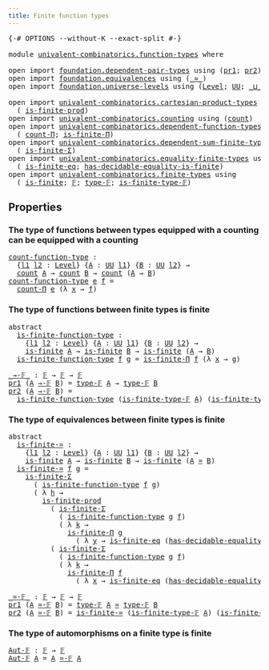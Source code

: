 ```yaml
---
title: Finite function types
---
```


<pre class="Agda"><a id="47" class="Symbol">{-#</a> <a id="51" class="Keyword">OPTIONS</a> <a id="59" class="Pragma">--without-K</a> <a id="71" class="Pragma">--exact-split</a> <a id="85" class="Symbol">#-}</a>

<a id="90" class="Keyword">module</a> <a id="97" href="univalent-combinatorics.function-types.html" class="Module">univalent-combinatorics.function-types</a> <a id="136" class="Keyword">where</a>

<a id="143" class="Keyword">open</a> <a id="148" class="Keyword">import</a> <a id="155" href="foundation.dependent-pair-types.html" class="Module">foundation.dependent-pair-types</a> <a id="187" class="Keyword">using</a> <a id="193" class="Symbol">(</a><a id="194" href="foundation-core.dependent-pair-types.html#592" class="Field">pr1</a><a id="197" class="Symbol">;</a> <a id="199" href="foundation-core.dependent-pair-types.html#604" class="Field">pr2</a><a id="202" class="Symbol">)</a>
<a id="204" class="Keyword">open</a> <a id="209" class="Keyword">import</a> <a id="216" href="foundation.equivalences.html" class="Module">foundation.equivalences</a> <a id="240" class="Keyword">using</a> <a id="246" class="Symbol">(</a><a id="247" href="foundation-core.equivalences.html#1607" class="Function Operator">_≃_</a><a id="250" class="Symbol">)</a>
<a id="252" class="Keyword">open</a> <a id="257" class="Keyword">import</a> <a id="264" href="foundation.universe-levels.html" class="Module">foundation.universe-levels</a> <a id="291" class="Keyword">using</a> <a id="297" class="Symbol">(</a><a id="298" href="Agda.Primitive.html#597" class="Postulate">Level</a><a id="303" class="Symbol">;</a> <a id="305" href="foundation-core.universe-levels.html#222" class="Primitive">UU</a><a id="307" class="Symbol">;</a> <a id="309" href="Agda.Primitive.html#810" class="Primitive Operator">_⊔_</a><a id="312" class="Symbol">)</a>

<a id="315" class="Keyword">open</a> <a id="320" class="Keyword">import</a> <a id="327" href="univalent-combinatorics.cartesian-product-types.html" class="Module">univalent-combinatorics.cartesian-product-types</a> <a id="375" class="Keyword">using</a>
  <a id="383" class="Symbol">(</a> <a id="385" href="univalent-combinatorics.cartesian-product-types.html#5311" class="Function">is-finite-prod</a><a id="399" class="Symbol">)</a>
<a id="401" class="Keyword">open</a> <a id="406" class="Keyword">import</a> <a id="413" href="univalent-combinatorics.counting.html" class="Module">univalent-combinatorics.counting</a> <a id="446" class="Keyword">using</a> <a id="452" class="Symbol">(</a><a id="453" href="univalent-combinatorics.counting.html#1759" class="Function">count</a><a id="458" class="Symbol">)</a>
<a id="460" class="Keyword">open</a> <a id="465" class="Keyword">import</a> <a id="472" href="univalent-combinatorics.dependent-function-types.html" class="Module">univalent-combinatorics.dependent-function-types</a> <a id="521" class="Keyword">using</a>
  <a id="529" class="Symbol">(</a> <a id="531" href="univalent-combinatorics.dependent-function-types.html#2340" class="Function">count-Π</a><a id="538" class="Symbol">;</a> <a id="540" href="univalent-combinatorics.dependent-function-types.html#2665" class="Function">is-finite-Π</a><a id="551" class="Symbol">)</a>
<a id="553" class="Keyword">open</a> <a id="558" class="Keyword">import</a> <a id="565" href="univalent-combinatorics.dependent-sum-finite-types.html" class="Module">univalent-combinatorics.dependent-sum-finite-types</a> <a id="616" class="Keyword">using</a>
  <a id="624" class="Symbol">(</a> <a id="626" href="univalent-combinatorics.dependent-sum-finite-types.html#2494" class="Function">is-finite-Σ</a><a id="637" class="Symbol">)</a>
<a id="639" class="Keyword">open</a> <a id="644" class="Keyword">import</a> <a id="651" href="univalent-combinatorics.equality-finite-types.html" class="Module">univalent-combinatorics.equality-finite-types</a> <a id="697" class="Keyword">using</a>
  <a id="705" class="Symbol">(</a> <a id="707" href="univalent-combinatorics.equality-finite-types.html#3342" class="Function">is-finite-eq</a><a id="719" class="Symbol">;</a> <a id="721" href="univalent-combinatorics.equality-finite-types.html#1988" class="Function">has-decidable-equality-is-finite</a><a id="753" class="Symbol">)</a>
<a id="755" class="Keyword">open</a> <a id="760" class="Keyword">import</a> <a id="767" href="univalent-combinatorics.finite-types.html" class="Module">univalent-combinatorics.finite-types</a> <a id="804" class="Keyword">using</a>
  <a id="812" class="Symbol">(</a> <a id="814" href="univalent-combinatorics.finite-types.html#3715" class="Function">is-finite</a><a id="823" class="Symbol">;</a> <a id="825" href="univalent-combinatorics.finite-types.html#4106" class="Function">𝔽</a><a id="826" class="Symbol">;</a> <a id="828" href="univalent-combinatorics.finite-types.html#4154" class="Function">type-𝔽</a><a id="834" class="Symbol">;</a> <a id="836" href="univalent-combinatorics.finite-types.html#4205" class="Function">is-finite-type-𝔽</a><a id="852" class="Symbol">)</a>
</pre>
## Properties

### The type of functions between types equipped with a counting can be equipped with a counting

<pre class="Agda"><a id="count-function-type"></a><a id="980" href="univalent-combinatorics.function-types.html#980" class="Function">count-function-type</a> <a id="1000" class="Symbol">:</a>
  <a id="1004" class="Symbol">{</a><a id="1005" href="univalent-combinatorics.function-types.html#1005" class="Bound">l1</a> <a id="1008" href="univalent-combinatorics.function-types.html#1008" class="Bound">l2</a> <a id="1011" class="Symbol">:</a> <a id="1013" href="Agda.Primitive.html#597" class="Postulate">Level</a><a id="1018" class="Symbol">}</a> <a id="1020" class="Symbol">{</a><a id="1021" href="univalent-combinatorics.function-types.html#1021" class="Bound">A</a> <a id="1023" class="Symbol">:</a> <a id="1025" href="foundation-core.universe-levels.html#222" class="Primitive">UU</a> <a id="1028" href="univalent-combinatorics.function-types.html#1005" class="Bound">l1</a><a id="1030" class="Symbol">}</a> <a id="1032" class="Symbol">{</a><a id="1033" href="univalent-combinatorics.function-types.html#1033" class="Bound">B</a> <a id="1035" class="Symbol">:</a> <a id="1037" href="foundation-core.universe-levels.html#222" class="Primitive">UU</a> <a id="1040" href="univalent-combinatorics.function-types.html#1008" class="Bound">l2</a><a id="1042" class="Symbol">}</a> <a id="1044" class="Symbol">→</a>
  <a id="1048" href="univalent-combinatorics.counting.html#1759" class="Function">count</a> <a id="1054" href="univalent-combinatorics.function-types.html#1021" class="Bound">A</a> <a id="1056" class="Symbol">→</a> <a id="1058" href="univalent-combinatorics.counting.html#1759" class="Function">count</a> <a id="1064" href="univalent-combinatorics.function-types.html#1033" class="Bound">B</a> <a id="1066" class="Symbol">→</a> <a id="1068" href="univalent-combinatorics.counting.html#1759" class="Function">count</a> <a id="1074" class="Symbol">(</a><a id="1075" href="univalent-combinatorics.function-types.html#1021" class="Bound">A</a> <a id="1077" class="Symbol">→</a> <a id="1079" href="univalent-combinatorics.function-types.html#1033" class="Bound">B</a><a id="1080" class="Symbol">)</a>
<a id="1082" href="univalent-combinatorics.function-types.html#980" class="Function">count-function-type</a> <a id="1102" href="univalent-combinatorics.function-types.html#1102" class="Bound">e</a> <a id="1104" href="univalent-combinatorics.function-types.html#1104" class="Bound">f</a> <a id="1106" class="Symbol">=</a>
  <a id="1110" href="univalent-combinatorics.dependent-function-types.html#2340" class="Function">count-Π</a> <a id="1118" href="univalent-combinatorics.function-types.html#1102" class="Bound">e</a> <a id="1120" class="Symbol">(λ</a> <a id="1123" href="univalent-combinatorics.function-types.html#1123" class="Bound">x</a> <a id="1125" class="Symbol">→</a> <a id="1127" href="univalent-combinatorics.function-types.html#1104" class="Bound">f</a><a id="1128" class="Symbol">)</a>
</pre>
### The type of functions between finite types is finite

<pre class="Agda"><a id="1201" class="Keyword">abstract</a>
  <a id="is-finite-function-type"></a><a id="1212" href="univalent-combinatorics.function-types.html#1212" class="Function">is-finite-function-type</a> <a id="1236" class="Symbol">:</a>
    <a id="1242" class="Symbol">{</a><a id="1243" href="univalent-combinatorics.function-types.html#1243" class="Bound">l1</a> <a id="1246" href="univalent-combinatorics.function-types.html#1246" class="Bound">l2</a> <a id="1249" class="Symbol">:</a> <a id="1251" href="Agda.Primitive.html#597" class="Postulate">Level</a><a id="1256" class="Symbol">}</a> <a id="1258" class="Symbol">{</a><a id="1259" href="univalent-combinatorics.function-types.html#1259" class="Bound">A</a> <a id="1261" class="Symbol">:</a> <a id="1263" href="foundation-core.universe-levels.html#222" class="Primitive">UU</a> <a id="1266" href="univalent-combinatorics.function-types.html#1243" class="Bound">l1</a><a id="1268" class="Symbol">}</a> <a id="1270" class="Symbol">{</a><a id="1271" href="univalent-combinatorics.function-types.html#1271" class="Bound">B</a> <a id="1273" class="Symbol">:</a> <a id="1275" href="foundation-core.universe-levels.html#222" class="Primitive">UU</a> <a id="1278" href="univalent-combinatorics.function-types.html#1246" class="Bound">l2</a><a id="1280" class="Symbol">}</a> <a id="1282" class="Symbol">→</a>
    <a id="1288" href="univalent-combinatorics.finite-types.html#3715" class="Function">is-finite</a> <a id="1298" href="univalent-combinatorics.function-types.html#1259" class="Bound">A</a> <a id="1300" class="Symbol">→</a> <a id="1302" href="univalent-combinatorics.finite-types.html#3715" class="Function">is-finite</a> <a id="1312" href="univalent-combinatorics.function-types.html#1271" class="Bound">B</a> <a id="1314" class="Symbol">→</a> <a id="1316" href="univalent-combinatorics.finite-types.html#3715" class="Function">is-finite</a> <a id="1326" class="Symbol">(</a><a id="1327" href="univalent-combinatorics.function-types.html#1259" class="Bound">A</a> <a id="1329" class="Symbol">→</a> <a id="1331" href="univalent-combinatorics.function-types.html#1271" class="Bound">B</a><a id="1332" class="Symbol">)</a>
  <a id="1336" href="univalent-combinatorics.function-types.html#1212" class="Function">is-finite-function-type</a> <a id="1360" href="univalent-combinatorics.function-types.html#1360" class="Bound">f</a> <a id="1362" href="univalent-combinatorics.function-types.html#1362" class="Bound">g</a> <a id="1364" class="Symbol">=</a> <a id="1366" href="univalent-combinatorics.dependent-function-types.html#2665" class="Function">is-finite-Π</a> <a id="1378" href="univalent-combinatorics.function-types.html#1360" class="Bound">f</a> <a id="1380" class="Symbol">(λ</a> <a id="1383" href="univalent-combinatorics.function-types.html#1383" class="Bound">x</a> <a id="1385" class="Symbol">→</a> <a id="1387" href="univalent-combinatorics.function-types.html#1362" class="Bound">g</a><a id="1388" class="Symbol">)</a>

<a id="_→-𝔽_"></a><a id="1391" href="univalent-combinatorics.function-types.html#1391" class="Function Operator">_→-𝔽_</a> <a id="1397" class="Symbol">:</a> <a id="1399" href="univalent-combinatorics.finite-types.html#4106" class="Function">𝔽</a> <a id="1401" class="Symbol">→</a> <a id="1403" href="univalent-combinatorics.finite-types.html#4106" class="Function">𝔽</a> <a id="1405" class="Symbol">→</a> <a id="1407" href="univalent-combinatorics.finite-types.html#4106" class="Function">𝔽</a>
<a id="1409" href="foundation-core.dependent-pair-types.html#592" class="Field">pr1</a> <a id="1413" class="Symbol">(</a><a id="1414" href="univalent-combinatorics.function-types.html#1414" class="Bound">A</a> <a id="1416" href="univalent-combinatorics.function-types.html#1391" class="Function Operator">→-𝔽</a> <a id="1420" href="univalent-combinatorics.function-types.html#1420" class="Bound">B</a><a id="1421" class="Symbol">)</a> <a id="1423" class="Symbol">=</a> <a id="1425" href="univalent-combinatorics.finite-types.html#4154" class="Function">type-𝔽</a> <a id="1432" href="univalent-combinatorics.function-types.html#1414" class="Bound">A</a> <a id="1434" class="Symbol">→</a> <a id="1436" href="univalent-combinatorics.finite-types.html#4154" class="Function">type-𝔽</a> <a id="1443" href="univalent-combinatorics.function-types.html#1420" class="Bound">B</a>
<a id="1445" href="foundation-core.dependent-pair-types.html#604" class="Field">pr2</a> <a id="1449" class="Symbol">(</a><a id="1450" href="univalent-combinatorics.function-types.html#1450" class="Bound">A</a> <a id="1452" href="univalent-combinatorics.function-types.html#1391" class="Function Operator">→-𝔽</a> <a id="1456" href="univalent-combinatorics.function-types.html#1456" class="Bound">B</a><a id="1457" class="Symbol">)</a> <a id="1459" class="Symbol">=</a>
  <a id="1463" href="univalent-combinatorics.function-types.html#1212" class="Function">is-finite-function-type</a> <a id="1487" class="Symbol">(</a><a id="1488" href="univalent-combinatorics.finite-types.html#4205" class="Function">is-finite-type-𝔽</a> <a id="1505" href="univalent-combinatorics.function-types.html#1450" class="Bound">A</a><a id="1506" class="Symbol">)</a> <a id="1508" class="Symbol">(</a><a id="1509" href="univalent-combinatorics.finite-types.html#4205" class="Function">is-finite-type-𝔽</a> <a id="1526" href="univalent-combinatorics.function-types.html#1456" class="Bound">B</a><a id="1527" class="Symbol">)</a>
</pre>
### The type of equivalences between finite types is finite

<pre class="Agda"><a id="1603" class="Keyword">abstract</a>
  <a id="is-finite-≃"></a><a id="1614" href="univalent-combinatorics.function-types.html#1614" class="Function">is-finite-≃</a> <a id="1626" class="Symbol">:</a>
    <a id="1632" class="Symbol">{</a><a id="1633" href="univalent-combinatorics.function-types.html#1633" class="Bound">l1</a> <a id="1636" href="univalent-combinatorics.function-types.html#1636" class="Bound">l2</a> <a id="1639" class="Symbol">:</a> <a id="1641" href="Agda.Primitive.html#597" class="Postulate">Level</a><a id="1646" class="Symbol">}</a> <a id="1648" class="Symbol">{</a><a id="1649" href="univalent-combinatorics.function-types.html#1649" class="Bound">A</a> <a id="1651" class="Symbol">:</a> <a id="1653" href="foundation-core.universe-levels.html#222" class="Primitive">UU</a> <a id="1656" href="univalent-combinatorics.function-types.html#1633" class="Bound">l1</a><a id="1658" class="Symbol">}</a> <a id="1660" class="Symbol">{</a><a id="1661" href="univalent-combinatorics.function-types.html#1661" class="Bound">B</a> <a id="1663" class="Symbol">:</a> <a id="1665" href="foundation-core.universe-levels.html#222" class="Primitive">UU</a> <a id="1668" href="univalent-combinatorics.function-types.html#1636" class="Bound">l2</a><a id="1670" class="Symbol">}</a> <a id="1672" class="Symbol">→</a>
    <a id="1678" href="univalent-combinatorics.finite-types.html#3715" class="Function">is-finite</a> <a id="1688" href="univalent-combinatorics.function-types.html#1649" class="Bound">A</a> <a id="1690" class="Symbol">→</a> <a id="1692" href="univalent-combinatorics.finite-types.html#3715" class="Function">is-finite</a> <a id="1702" href="univalent-combinatorics.function-types.html#1661" class="Bound">B</a> <a id="1704" class="Symbol">→</a> <a id="1706" href="univalent-combinatorics.finite-types.html#3715" class="Function">is-finite</a> <a id="1716" class="Symbol">(</a><a id="1717" href="univalent-combinatorics.function-types.html#1649" class="Bound">A</a> <a id="1719" href="foundation-core.equivalences.html#1607" class="Function Operator">≃</a> <a id="1721" href="univalent-combinatorics.function-types.html#1661" class="Bound">B</a><a id="1722" class="Symbol">)</a>
  <a id="1726" href="univalent-combinatorics.function-types.html#1614" class="Function">is-finite-≃</a> <a id="1738" href="univalent-combinatorics.function-types.html#1738" class="Bound">f</a> <a id="1740" href="univalent-combinatorics.function-types.html#1740" class="Bound">g</a> <a id="1742" class="Symbol">=</a>
    <a id="1748" href="univalent-combinatorics.dependent-sum-finite-types.html#2494" class="Function">is-finite-Σ</a>
      <a id="1766" class="Symbol">(</a> <a id="1768" href="univalent-combinatorics.function-types.html#1212" class="Function">is-finite-function-type</a> <a id="1792" href="univalent-combinatorics.function-types.html#1738" class="Bound">f</a> <a id="1794" href="univalent-combinatorics.function-types.html#1740" class="Bound">g</a><a id="1795" class="Symbol">)</a>
      <a id="1803" class="Symbol">(</a> <a id="1805" class="Symbol">λ</a> <a id="1807" href="univalent-combinatorics.function-types.html#1807" class="Bound">h</a> <a id="1809" class="Symbol">→</a>
        <a id="1819" href="univalent-combinatorics.cartesian-product-types.html#5311" class="Function">is-finite-prod</a>
          <a id="1844" class="Symbol">(</a> <a id="1846" href="univalent-combinatorics.dependent-sum-finite-types.html#2494" class="Function">is-finite-Σ</a>
            <a id="1870" class="Symbol">(</a> <a id="1872" href="univalent-combinatorics.function-types.html#1212" class="Function">is-finite-function-type</a> <a id="1896" href="univalent-combinatorics.function-types.html#1740" class="Bound">g</a> <a id="1898" href="univalent-combinatorics.function-types.html#1738" class="Bound">f</a><a id="1899" class="Symbol">)</a>
            <a id="1913" class="Symbol">(</a> <a id="1915" class="Symbol">λ</a> <a id="1917" href="univalent-combinatorics.function-types.html#1917" class="Bound">k</a> <a id="1919" class="Symbol">→</a>
              <a id="1935" href="univalent-combinatorics.dependent-function-types.html#2665" class="Function">is-finite-Π</a> <a id="1947" href="univalent-combinatorics.function-types.html#1740" class="Bound">g</a>
                <a id="1965" class="Symbol">(</a> <a id="1967" class="Symbol">λ</a> <a id="1969" href="univalent-combinatorics.function-types.html#1969" class="Bound">y</a> <a id="1971" class="Symbol">→</a> <a id="1973" href="univalent-combinatorics.equality-finite-types.html#3342" class="Function">is-finite-eq</a> <a id="1986" class="Symbol">(</a><a id="1987" href="univalent-combinatorics.equality-finite-types.html#1988" class="Function">has-decidable-equality-is-finite</a> <a id="2020" href="univalent-combinatorics.function-types.html#1740" class="Bound">g</a><a id="2021" class="Symbol">))))</a>
          <a id="2036" class="Symbol">(</a> <a id="2038" href="univalent-combinatorics.dependent-sum-finite-types.html#2494" class="Function">is-finite-Σ</a>
            <a id="2062" class="Symbol">(</a> <a id="2064" href="univalent-combinatorics.function-types.html#1212" class="Function">is-finite-function-type</a> <a id="2088" href="univalent-combinatorics.function-types.html#1740" class="Bound">g</a> <a id="2090" href="univalent-combinatorics.function-types.html#1738" class="Bound">f</a><a id="2091" class="Symbol">)</a>
            <a id="2105" class="Symbol">(</a> <a id="2107" class="Symbol">λ</a> <a id="2109" href="univalent-combinatorics.function-types.html#2109" class="Bound">k</a> <a id="2111" class="Symbol">→</a>
              <a id="2127" href="univalent-combinatorics.dependent-function-types.html#2665" class="Function">is-finite-Π</a> <a id="2139" href="univalent-combinatorics.function-types.html#1738" class="Bound">f</a>
                <a id="2157" class="Symbol">(</a> <a id="2159" class="Symbol">λ</a> <a id="2161" href="univalent-combinatorics.function-types.html#2161" class="Bound">x</a> <a id="2163" class="Symbol">→</a> <a id="2165" href="univalent-combinatorics.equality-finite-types.html#3342" class="Function">is-finite-eq</a> <a id="2178" class="Symbol">(</a><a id="2179" href="univalent-combinatorics.equality-finite-types.html#1988" class="Function">has-decidable-equality-is-finite</a> <a id="2212" href="univalent-combinatorics.function-types.html#1738" class="Bound">f</a><a id="2213" class="Symbol">)))))</a>

<a id="_≃-𝔽_"></a><a id="2220" href="univalent-combinatorics.function-types.html#2220" class="Function Operator">_≃-𝔽_</a> <a id="2226" class="Symbol">:</a> <a id="2228" href="univalent-combinatorics.finite-types.html#4106" class="Function">𝔽</a> <a id="2230" class="Symbol">→</a> <a id="2232" href="univalent-combinatorics.finite-types.html#4106" class="Function">𝔽</a> <a id="2234" class="Symbol">→</a> <a id="2236" href="univalent-combinatorics.finite-types.html#4106" class="Function">𝔽</a>
<a id="2238" href="foundation-core.dependent-pair-types.html#592" class="Field">pr1</a> <a id="2242" class="Symbol">(</a><a id="2243" href="univalent-combinatorics.function-types.html#2243" class="Bound">A</a> <a id="2245" href="univalent-combinatorics.function-types.html#2220" class="Function Operator">≃-𝔽</a> <a id="2249" href="univalent-combinatorics.function-types.html#2249" class="Bound">B</a><a id="2250" class="Symbol">)</a> <a id="2252" class="Symbol">=</a> <a id="2254" href="univalent-combinatorics.finite-types.html#4154" class="Function">type-𝔽</a> <a id="2261" href="univalent-combinatorics.function-types.html#2243" class="Bound">A</a> <a id="2263" href="foundation-core.equivalences.html#1607" class="Function Operator">≃</a> <a id="2265" href="univalent-combinatorics.finite-types.html#4154" class="Function">type-𝔽</a> <a id="2272" href="univalent-combinatorics.function-types.html#2249" class="Bound">B</a>
<a id="2274" href="foundation-core.dependent-pair-types.html#604" class="Field">pr2</a> <a id="2278" class="Symbol">(</a><a id="2279" href="univalent-combinatorics.function-types.html#2279" class="Bound">A</a> <a id="2281" href="univalent-combinatorics.function-types.html#2220" class="Function Operator">≃-𝔽</a> <a id="2285" href="univalent-combinatorics.function-types.html#2285" class="Bound">B</a><a id="2286" class="Symbol">)</a> <a id="2288" class="Symbol">=</a> <a id="2290" href="univalent-combinatorics.function-types.html#1614" class="Function">is-finite-≃</a> <a id="2302" class="Symbol">(</a><a id="2303" href="univalent-combinatorics.finite-types.html#4205" class="Function">is-finite-type-𝔽</a> <a id="2320" href="univalent-combinatorics.function-types.html#2279" class="Bound">A</a><a id="2321" class="Symbol">)</a> <a id="2323" class="Symbol">(</a><a id="2324" href="univalent-combinatorics.finite-types.html#4205" class="Function">is-finite-type-𝔽</a> <a id="2341" href="univalent-combinatorics.function-types.html#2285" class="Bound">B</a><a id="2342" class="Symbol">)</a>
</pre>
### The type of automorphisms on a finite type is finite

<pre class="Agda"><a id="Aut-𝔽"></a><a id="2415" href="univalent-combinatorics.function-types.html#2415" class="Function">Aut-𝔽</a> <a id="2421" class="Symbol">:</a> <a id="2423" href="univalent-combinatorics.finite-types.html#4106" class="Function">𝔽</a> <a id="2425" class="Symbol">→</a> <a id="2427" href="univalent-combinatorics.finite-types.html#4106" class="Function">𝔽</a>
<a id="2429" href="univalent-combinatorics.function-types.html#2415" class="Function">Aut-𝔽</a> <a id="2435" href="univalent-combinatorics.function-types.html#2435" class="Bound">A</a> <a id="2437" class="Symbol">=</a> <a id="2439" href="univalent-combinatorics.function-types.html#2435" class="Bound">A</a> <a id="2441" href="univalent-combinatorics.function-types.html#2220" class="Function Operator">≃-𝔽</a> <a id="2445" href="univalent-combinatorics.function-types.html#2435" class="Bound">A</a>
</pre>